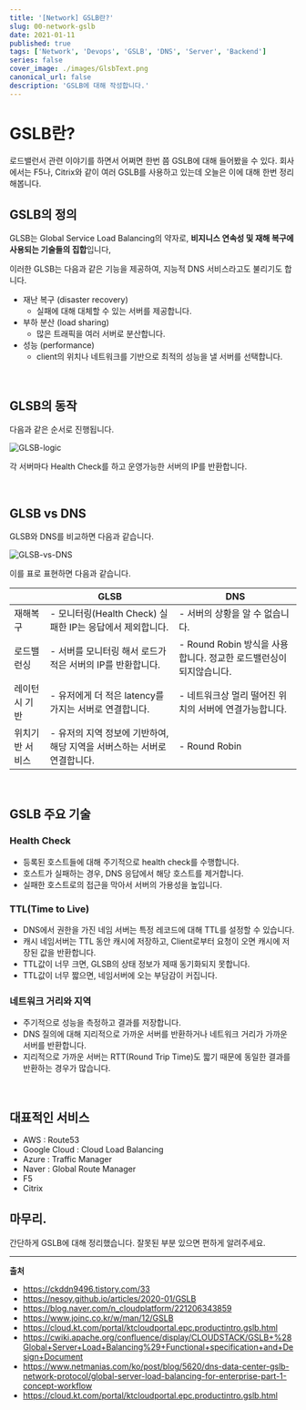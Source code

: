 ```yaml
---
title: '[Network] GSLB란?'
slug: 00-network-gslb
date: 2021-01-11
published: true
tags: ['Network', 'Devops', 'GSLB', 'DNS', 'Server', 'Backend']
series: false
cover_image: ./images/GlsbText.png
canonical_url: false
description: 'GSLB에 대해 작성합니다.'
---
```


# GSLB란?

로드밸런서 관련 이야기를 하면서 어쩌면 한번 쯤 GSLB에 대해 들어봤을 수 있다. 회사에서는 F5나, Citrix와 같이 여러 GSLB를 사용하고 있는데 오늘은 이에 대해 한번 정리해봅니다.

## GSLB의 정의

GLSB는 Global Service Load Balancing의 약자로, **비지니스 연속성 및 재해 복구에 사용되는 기술들의 집합**입니다,

이러한 GLSB는 다음과 같은 기능을 제공하여, 지능적 DNS 서비스라고도 불리기도 합니다.

- 재난 복구 (disaster recovery)
  - 실패에 대해 대체할 수 있는 서버를 제공합니다.
- 부하 분산 (load sharing)
  - 많은 트래픽을 여러 서버로 분산합니다.
- 성능 (performance)
  - client의 위치나 네트워크를 기반으로 최적의 성능을 낼 서버를 선택합니다.

<br/>

## GLSB의 동작

다음과 같은 순서로 진행됩니다.

![GLSB-logic](https://user-images.githubusercontent.com/42582516/104177144-adcb6300-544b-11eb-8ce7-4cbeef9c7480.png)

각 서버마다 Health Check를 하고 운영가능한 서버의 IP를 반환합니다.

<br/>

## GLSB vs DNS

GLSB와 DNS를 비교하면 다음과 같습니다.

![GLSB-vs-DNS](https://user-images.githubusercontent.com/42582516/104177295-e53a0f80-544b-11eb-8cb4-71d51475305d.png)

이를 표로 표현하면 다음과 같습니다.

|                 | GLSB                                                                     | DNS                                                                |
| --------------- | ------------------------------------------------------------------------ | ------------------------------------------------------------------ |
| 재해복구        | - 모니터링(Health Check) 실패한 IP는 응답에서 제외합니다.                | - 서버의 상황을 알 수 없습니다.                                    |
| 로드밸런싱      | - 서버를 모니터링 해서 로드가 적은 서버의 IP를 반환합니다.               | - Round Robin 방식을 사용합니다. 정교한 로드밸런싱이 되지않습니다. |
| 레이턴시 기반   | - 유저에게 더 적은 latency를 가지는 서버로 연결합니다.                   | - 네트워크상 멀리 떨어진 위치의 서버에 연결가능합니다.             |
| 위치기반 서비스 | - 유저의 지역 정보에 기반하여, 해당 지역을 서버스하는 서버로 연결합니다. | - Round Robin                                                      |

<br/>

## GSLB 주요 기술

### Health Check

- 등록된 호스트들에 대해 주기적으로 health check를 수행합니다.
- 호스트가 실패하는 경우, DNS 응답에서 해당 호스트를 제거합니다.
- 실패한 호스트로의 접근을 막아서 서버의 가용성을 높입니다.

### TTL(Time to Live)

- DNS에서 권한을 가진 네임 서버는 특정 레코드에 대해 TTL를 설정할 수 있습니다.
- 캐시 네임서버는 TTL 동안 캐시에 저장하고, Client로부터 요청이 오면 캐시에 저장된 값을 반환합니다.
- TTL값이 너무 크면, GLSB의 상태 정보가 제때 동기화되지 못합니다.
- TTL값이 너무 짧으면, 네임서버에 오는 부담감이 커집니다.

### 네트워크 거리와 지역

- 주기적으로 성능을 측정하고 결과를 저장합니다.
- DNS 질의에 대해 지리적으로 가까운 서버를 반환하거나 네트워크 거리가 가까운 서버를 반환합니다.
- 지리적으로 가까운 서버는 RTT(Round Trip Time)도 짧기 때문에 동일한 결과를 반환하는 경우가 많습니다.

<br/>

## 대표적인 서비스

- AWS : Route53
- Google Cloud : Cloud Load Balancing
- Azure : Traffic Manager
- Naver : Global Route Manager
- F5
- Citrix

## 마무리.

간단하게 GSLB에 대해 정리했습니다. 잘못된 부분 있으면 편하게 알려주세요.

---

**출처**

- https://ckddn9496.tistory.com/33
- https://nesoy.github.io/articles/2020-01/GSLB
- https://blog.naver.com/n_cloudplatform/221206343859
- https://www.joinc.co.kr/w/man/12/GSLB
- https://cloud.kt.com/portal/ktcloudportal.epc.productintro.gslb.html
- https://cwiki.apache.org/confluence/display/CLOUDSTACK/GSLB+%28Global+Server+Load+Balancing%29+Functional+specification+and+Design+Document
- https://www.netmanias.com/ko/post/blog/5620/dns-data-center-gslb-network-protocol/global-server-load-balancing-for-enterprise-part-1-concept-workflow
- https://cloud.kt.com/portal/ktcloudportal.epc.productintro.gslb.html
